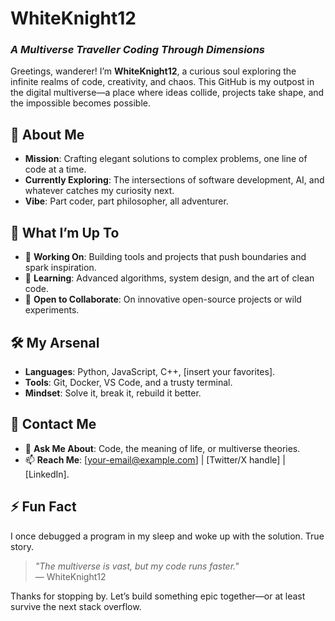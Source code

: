 # WhiteKnight12  
### *A Multiverse Traveller Coding Through Dimensions*  

Greetings, wanderer! I’m **WhiteKnight12**, a curious soul exploring the infinite realms of code, creativity, and chaos. This GitHub is my outpost in the digital multiverse—a place where ideas collide, projects take shape, and the impossible becomes possible.  

## 🚀 About Me  
- **Mission**: Crafting elegant solutions to complex problems, one line of code at a time.  
- **Currently Exploring**: The intersections of software development, AI, and whatever catches my curiosity next.  
- **Vibe**: Part coder, part philosopher, all adventurer.  

## 🌌 What I’m Up To  
- 🔭 **Working On**: Building tools and projects that push boundaries and spark inspiration.  
- 🌱 **Learning**: Advanced algorithms, system design, and the art of clean code.  
- 👯 **Open to Collaborate**: On innovative open-source projects or wild experiments.  

## 🛠️ My Arsenal  
- **Languages**: Python, JavaScript, C++, [insert your favorites].  
- **Tools**: Git, Docker, VS Code, and a trusty terminal.  
- **Mindset**: Solve it, break it, rebuild it better.  

## 📡 Contact Me  
- 💬 **Ask Me About**: Code, the meaning of life, or multiverse theories.  
- 📫 **Reach Me**: [your-email@example.com] | [Twitter/X handle] | [LinkedIn].  

## ⚡ Fun Fact  
I once debugged a program in my sleep and woke up with the solution. True story.  

> *"The multiverse is vast, but my code runs faster."*  
> — WhiteKnight12  

Thanks for stopping by. Let’s build something epic together—or at least survive the next stack overflow.  
